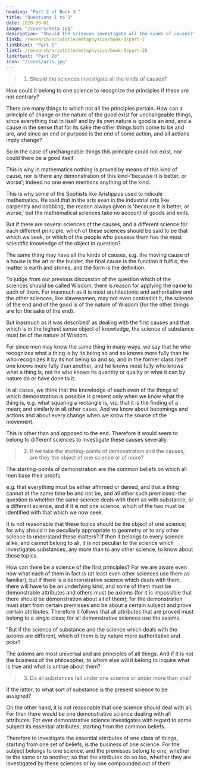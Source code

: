 ```yaml
---
heading: "Part 2 of Book 3 "
title: "Questions 1 to 3"
date: 2020-09-01
image: "/covers/meta.jpg"
description: "Should the sciences investigate all the kinds of causes?"
linkb: /research/aristotle/metaphysics/book-3/part-1
linkbtext: "Part 1"
linkf: /research/aristotle/metaphysics/book-3/part-2b
linkftext: "Part 2b"
icon: "/icons/aris.jpg"
---
```




> 1. Should the sciences investigate all the kinds of causes? 

How could it belong to one science to recognize the principles if these are not contrary?

There are many things to which not all the principles pertain. How can a principle of change or the nature of the good exist for unchangeable things, since everything that in itself and by its own nature is good is an end, and a cause in the sense that for its sake the other things both come to be and are, and since an end or purpose is the end of some action, and all actions imply change? 

So in the case of unchangeable things this principle could not exist, nor could there be a good itself. 

This is why in mathematics nothing is proved by means of this kind of cause, nor is there any demonstration of this kind-'because it is better, or worse'; indeed no one even mentions anything of the kind. 

This is why some of the Sophists like Aristippus used to ridicule mathematics. He said that in the arts even in the industrial arts like carpentry and cobbling, the reason always given is 'because it is better, or worse,' but the mathematical sciences take no account of goods and evils.

But if there are several sciences of the causes, and a different science for each different principle, which of these sciences should be said to be that which we seek, or which of the people who possess them has the most scientific knowledge of the object in question? 

The same thing may have all the kinds of causes, e.g. the moving cause of a house is the art or the builder, the final cause is the function it fulfils, the matter is earth and stones, and the form is the definition. 

To judge from our previous discussion of the question which of the sciences should be called Wisdom, there is reason for applying the name to each of them. For inasmuch as it is most architectonic and authoritative and the other sciences, like slavewomen, may not even contradict it, the science of the end and of the good is of the nature of Wisdom (for the other things are for the sake of the end). 

But inasmuch as it was described' as dealing with the first causes and that which is in the highest sense object of knowledge, the science of substance must be of the nature of Wisdom. 

For since men may know the same thing in many ways, we say that he who recognizes what a thing is by its being so and so knows more fully than he who recognizes it by its not being so and so, and in the former class itself one knows more fully than another, and he knows most fully who knows what a thing is, not he who knows its quantity or quality or what it can by nature do or have done to it.

In all cases, we think that the knowledge of each even of the things of which demonstration is possible is present only when we know what the thing is, e.g. what squaring a rectangle is, viz. that it is the finding of a mean; and similarly in all other cases. And we know about becomings and actions and about every change when we know the source of the movement. 

This is other than and opposed to the end. Therefore it would seem to belong to different sciences to investigate these causes severally.


> 2. If we take the starting-points of demonstration and the causes, are they the object of one science or of more? 

The starting-points of demonstration are the common beliefs on which all men base their proofs. 

e.g. that everything must be either affirmed or denied, and that a thing cannot at the same time be and not be, and all other such premisses:-the question is whether the same science deals with them as with substance, or a different science, and if it is not one science, which of the two must be identified with that which we now seek.

It is not reasonable that these topics should be the object of one science; for why should it be peculiarly appropriate to geometry or to any other science to understand these matters? If then it belongs to every science alike, and cannot belong to all, it is not peculiar to the science which investigates substances, any more than to any other science, to know about these topics.

How can there be a science of the first principles? For we are aware even now what each of them in fact is (at least even other sciences use them as familiar); but if there is a demonstrative science which deals with them, there will have to be an underlying kind, and some of them must be demonstrable attributes and others must be axioms (for it is impossible that there should be demonstration about all of them); for the demonstration must start from certain premisses and be about a certain subject and prove certain attributes. Therefore it follows that all attributes that are proved must belong to a single class; for all demonstrative sciences use the axioms.

"But if the science of substance and the science which deals with the axioms are different, which of them is by nature more authoritative and prior? 

The axioms are most universal and are principles of all things. And if it is not the business of the philosopher, to whom else will it belong to inquire what is true and what is untrue about them?


> 3. Do all substances fall under one science or under more than one? 

If the latter, to what sort of substance is the present science to be assigned?

On the other hand, it is not reasonable that one science should deal with all. For then there would be one demonstrative science dealing with all attributes. For ever demonstrative science investigates with regard to some subject its essential attributes, starting from the common beliefs. 

Therefore to investigate the essential attributes of one class of things, starting from one set of beliefs, is the business of one science. For the subject belongs to one science, and the premisses belong to one, whether to the same or to another; so that the attributes do so too, whether they are investigated by these sciences or by one compounded out of them.




